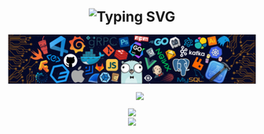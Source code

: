 <h1 align="center"><img src="https://readme-typing-svg.herokuapp.com?font=Fira+Code&pause=1000&color=4FC08D&center=true&vCenter=true&random=false&width=500&lines=Hi+everyone+%F0%9F%91%8B+Welcome+to+my+GitHub" alt="Typing SVG" /></h1>

![img](./assets/header.png)

<p align="center"> 
  &emsp;&emsp;&emsp;
  <!-- 前端 -->
  <a href=""><img src="https://img.shields.io/badge/Vue.js-35495e.svg?style=flat-square&logo=vue.js&logoColor=4FC08D" ></a>&emsp;
</p>

<div align="center">
  <img src="https://github-readme-stats.vercel.app/api?username=oooah&show_icons=true&hide_border=true" width="50%" />
</div>

<div align="center">
  <img src="https://github-readme-stats.vercel.app/api/top-langs/?username=oooa" width="50%" />
</div>


